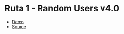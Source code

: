 # Ruta 1 - Random Users v4.0

- [Demo](https://herdez-random-users-v4.netlify.app/)
- [Source](https://github.com/mherdez/guia-fundamentos-de-react/tree/main/source/react-html-to-api-rest/18-one-more-thing)

<img :src="$withBase('/img/random-users-4.png')">